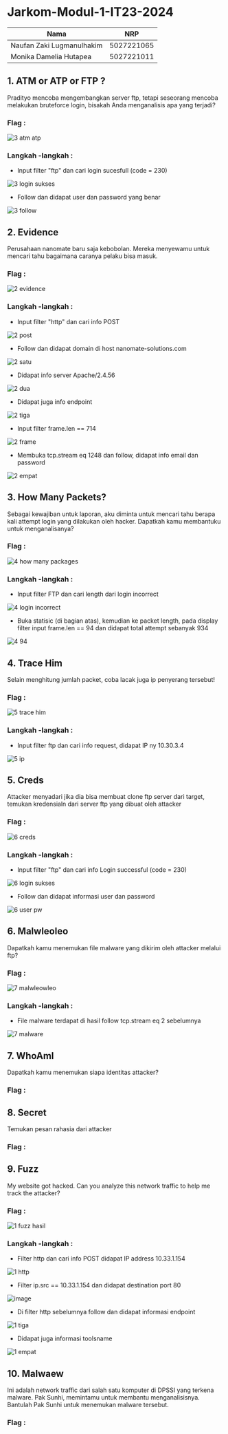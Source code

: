 # Jarkom-Modul-1-IT23-2024

| Nama | NRP |
| --------------------- | ----------------------- |
| Naufan Zaki Lugmanulhakim | 5027221065 |
|Monika Damelia Hutapea | 5027221011 |

## 1. ATM or ATP or FTP ?

Pradityo mencoba mengembangkan server ftp, tetapi seseorang mencoba melakukan bruteforce login, bisakah Anda menganalisis apa yang terjadi?

### Flag :

![3  atm atp](https://github.com/NaufanZaki/Jarkom-Modul-1-IT23-2024/assets/124648489/80c2e465-c592-4fe7-a736-2926be8f42bf)

### Langkah -langkah :

- Input filter "ftp" dan cari login sucesfull (code = 230)

![3  login sukses](https://github.com/NaufanZaki/Jarkom-Modul-1-IT23-2024/assets/124648489/ff6a3fa6-dfc0-44b2-89da-af369a57bb30)

- Follow dan didapat user dan password yang benar

![3  follow](https://github.com/NaufanZaki/Jarkom-Modul-1-IT23-2024/assets/124648489/c1773683-bb88-44f6-be4a-c7faeccc5777)

## 2. Evidence

Perusahaan nanomate baru saja kebobolan. Mereka menyewamu untuk mencari tahu bagaimana caranya pelaku bisa masuk.

### Flag :

![2  evidence](https://github.com/NaufanZaki/Jarkom-Modul-1-IT23-2024/assets/124648489/e11041b8-f249-4f56-be3e-d85248d6d087)

### Langkah -langkah :

- Input  filter "http" dan cari info POST

![2  post](https://github.com/NaufanZaki/Jarkom-Modul-1-IT23-2024/assets/124648489/bb0ed3d7-848b-475e-871a-85251fa8aa84)

- Follow dan didapat domain di host nanomate-solutions.com

![2  satu](https://github.com/NaufanZaki/Jarkom-Modul-1-IT23-2024/assets/124648489/1b808f44-d1cb-4b38-9e96-04408ce74a42)

- Didapat info server Apache/2.4.56

![2  dua](https://github.com/NaufanZaki/Jarkom-Modul-1-IT23-2024/assets/124648489/2016a219-ff49-4118-8117-201da7b1eb26)

- Didapat juga info endpoint

![2  tiga](https://github.com/NaufanZaki/Jarkom-Modul-1-IT23-2024/assets/124648489/288faff8-25ec-412b-aea9-b348e8fa4322)

- Input filter frame.len == 714

![2  frame](https://github.com/NaufanZaki/Jarkom-Modul-1-IT23-2024/assets/124648489/5de1f970-79b9-4830-b0d6-9f344095d467)

- Membuka tcp.stream eq 1248 dan follow, didapat info email dan password

![2  empat](https://github.com/NaufanZaki/Jarkom-Modul-1-IT23-2024/assets/124648489/5359d381-f147-423d-9d16-264b7c7c436f)

## 3. How Many Packets?

Sebagai kewajiban untuk laporan, aku diminta untuk mencari tahu berapa kali attempt login yang dilakukan oleh hacker. Dapatkah kamu membantuku untuk menganalisanya?

### Flag :

![4  how many packages](https://github.com/NaufanZaki/Jarkom-Modul-1-IT23-2024/assets/124648489/2de84c06-a4ae-48fe-bb60-908caaeb338b)

### Langkah -langkah :

- Input filter FTP dan cari length dari login incorrect

![4  login incorrect](https://github.com/NaufanZaki/Jarkom-Modul-1-IT23-2024/assets/124648489/0887fbf1-0bd9-452d-82f7-0a997991d532)

- Buka statisic (di bagian atas), kemudian ke packet length, pada display filter input frame.len == 94 dan didapat total attempt sebanyak 934

![4  94](https://github.com/NaufanZaki/Jarkom-Modul-1-IT23-2024/assets/124648489/96108093-a2a5-4e11-842b-33c9673c262c)

## 4. Trace Him

Selain menghitung jumlah packet, coba lacak juga ip penyerang tersebut!

### Flag :

![5  trace him](https://github.com/NaufanZaki/Jarkom-Modul-1-IT23-2024/assets/124648489/511778ca-aab9-49c2-81a0-15e9abc348ea)

### Langkah -langkah :

- Input filter ftp dan cari info request, didapat IP ny 10.30.3.4

![5  ip](https://github.com/NaufanZaki/Jarkom-Modul-1-IT23-2024/assets/124648489/6d9d1810-5f45-4205-8889-8e4e8478f402)

## 5. Creds

Attacker menyadari jika dia bisa membuat clone ftp server dari target, temukan kredensialn dari server ftp yang dibuat oleh attacker

### Flag :

![6  creds](https://github.com/NaufanZaki/Jarkom-Modul-1-IT23-2024/assets/124648489/e1b1b83e-16c0-4cf3-af78-74ad63bf3284)

### Langkah -langkah :

- Input filter "ftp" dan cari info Login successful (code = 230)

![6  login sukses](https://github.com/NaufanZaki/Jarkom-Modul-1-IT23-2024/assets/124648489/98044c7f-c9a8-4644-b679-03f2f3d8b7fa)

- Follow dan didapat informasi user dan password

![6  user pw](https://github.com/NaufanZaki/Jarkom-Modul-1-IT23-2024/assets/124648489/8272b135-282f-4fcd-9006-f496133c3896)

## 6. Malwleoleo

Dapatkah kamu menemukan file malware yang dikirim oleh attacker melalui ftp?

### Flag :

![7  malwleowleo](https://github.com/NaufanZaki/Jarkom-Modul-1-IT23-2024/assets/124648489/f74b16df-4891-4498-aa72-8577ee94f49c)

### Langkah -langkah :

- File malware terdapat di hasil follow tcp.stream eq 2 sebelumnya

![7  malware](https://github.com/NaufanZaki/Jarkom-Modul-1-IT23-2024/assets/124648489/2ac4b6ae-2fe8-4844-bcab-919f5dfd9e7c)

## 7. WhoAmI

Dapatkah kamu menemukan siapa identitas attacker?

### Flag : 

## 8. Secret 

Temukan pesan rahasia dari attacker

### Flag :

## 9. Fuzz

My website got hacked. Can you analyze this network traffic to help me track the attacker?

### Flag :

![1  fuzz hasil](https://github.com/NaufanZaki/Jarkom-Modul-1-IT23-2024/assets/124648489/d727764a-49ad-47ca-a4ad-24f8632d7299)

### Langkah -langkah :

- Filter http dan cari info POST didapat IP address 10.33.1.154

![1  http](https://github.com/NaufanZaki/Jarkom-Modul-1-IT23-2024/assets/124648489/68abae28-40f2-43f7-af16-e756f3c6e550)

- Filter ip.src == 10.33.1.154 dan didapat destination port 80

![image](https://github.com/NaufanZaki/Jarkom-Modul-1-IT23-2024/assets/124648489/7b37b6a6-af9c-47f1-8394-45dd67bcc33d)

- Di filter http sebelumnya follow dan didapat informasi endpoint

![1  tiga](https://github.com/NaufanZaki/Jarkom-Modul-1-IT23-2024/assets/124648489/38957b17-9cc2-4b75-b5ee-2372e8dc4a63)

- Didapat juga informasi toolsname

![1  empat](https://github.com/NaufanZaki/Jarkom-Modul-1-IT23-2024/assets/124648489/dbc33f1c-5345-4a6e-a713-3e9234d2aa44)


## 10. Malwaew

Ini adalah network traffic dari salah satu komputer di DPSSI yang terkena malware. Pak Sunhi, memintamu untuk membantu menganalisisnya. Bantulah Pak Sunhi untuk menemukan malware tersebut.

### Flag :

















